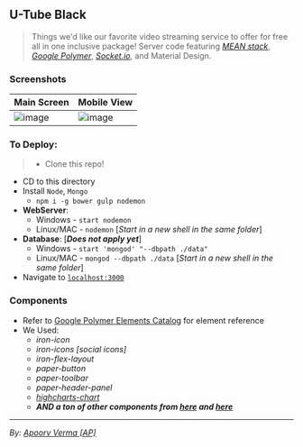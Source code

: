 ## U-Tube Black
> Things we'd like our favorite video streaming service to offer for free all in one inclusive package!
Server code featuring [_MEAN stack_](https://www.sitepoint.com/introduction-mean-stack/), [_Google Polymer_](https://www.polymer-project.org/1.0/), [_Socket.io_](http://socket.io/), and Material Design.

### Screenshots
> 
Main Screen | Mobile View
---- | ----
![image](https://cloud.githubusercontent.com/assets/5303018/20080504/1545e614-a518-11e6-8c10-82c9bbd794cb.png) | ![image](https://cloud.githubusercontent.com/assets/5303018/20080581/8434a3b2-a518-11e6-840d-8fa230197326.png)


### To Deploy:
> - Clone this repo!
- CD to this directory
- Install `Node`, `Mongo`
  - `npm i -g bower gulp nodemon`
- **WebServer**:
    - Windows - `start nodemon`
    - Linux/MAC - `nodemon` [*Start in a new shell in the same folder*]
- **Database**: [_**Does not apply yet**_]
    - Windows - `start 'mongod' "--dbpath ./data"`
    - Linux/MAC - `mongod --dbpath ./data` [*Start in a new shell in the same folder*]
- Navigate to [`localhost:3000`](http://localhost:3000)

### Components
- Refer to [Google Polymer Elements Catalog](https://elements.polymer-project.org/) for element reference
- We Used:
    - _iron-icon_
    - _iron-icons [*social icons*]_
    - _iron-flex-layout_
    - _paper-button_
    - _paper-toolbar_
    - _paper-header-panel_
    - _[highcharts-chart](https://avdaredevil.github.io/highcharts-chart/)_
    - _**AND a ton of other components from [here](https://elements.polymer-project.org/browse) and [here](https://customelements.io)**_


---
_By: [Apoorv Verma [AP]](https://www.linkedin.com/in/apoorvverma)_
